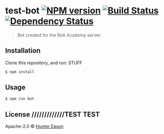 # test-bot [![NPM version][npm-image]][npm-url] [![Build Status][travis-image]][travis-url] [![Dependency Status][daviddm-image]][daviddm-url]
> Bot created for the RoA Academy server.

## Installation

Clone this repository, and run: STUFF
```sh
$ npm install
```

## Usage

```js
$ npm run bot
```
## License    /////////////TEST TEST

Apache-2.0 © [Hunter Eason]()


[npm-image]: https://badge.fury.io/js/test-bot.svg
[npm-url]: https://npmjs.org/package/test-bot
[travis-image]: https://travis-ci.org//test-bot.svg?branch=master
[travis-url]: https://travis-ci.org//test-bot
[daviddm-image]: https://david-dm.org//test-bot.svg?theme=shields.io
[daviddm-url]: https://david-dm.org//test-bot
